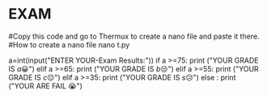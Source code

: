 # EXAM
#Copy this code and go to Thermux to create a nano file and paste it there.
#How to create a nano file nano t.py

a=int(input("ENTER YOUR-Exam Results:"))
if a >=75:
  print ("YOUR GRADE IS _a_😀")
elif a >=65:
  print ("YOUR GRADE IS _b_😒")
elif a >=55:
  print ("YOUR GRADE IS _c_😔")
elif a >=35:
  print ("YOUR GRADE IS _s_😥")
else :
  print ("YOUR ARE FAIL 😭")
      
